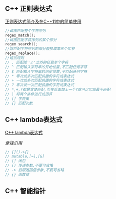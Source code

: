 ## C++ 正则表达式

[正则表达式简介及在C++11中的简单使用](https://blog.csdn.net/fengbingchun/article/details/54835571)

```c++
//试图匹配整个字符序列
regex_match();
//试图匹配字符序列的某个部分
regex_search();
//将匹配字符序列的部分替换成第三个实参
regex_replace();
//语法规则
// . 匹配除'\n'之外的任意单个字符
// ^ 匹配输入字符串的开始位置,不匹配任何字符
// $ 匹配输入字符串的结尾位置,不匹配任何字符
// * 零次或多次匹配前面的字符或表达式
// + 一次或多次匹配前面的字符或表达式
// ? 零次或一次匹配前面的字符或表达式
// *,+,?都是贪婪匹配,而在后面加上一个?就可以实现最小匹配
// | 将两个条件进行或运算
// [] 字符集
// {} 匹配次数
```

## C++ lambda表达式

[C++ lambda表达式](https://www.jianshu.com/p/d686ad9de817)

*悬挂引用*

```c++
// []()->{}
// mutable,[=],[&]
// [] 闭包
// () 传递参数,不要可省略
// -> 后跟返回值参数,不要可省略
// {} 函数体
```

## C++ 智能指针

```c++

```



